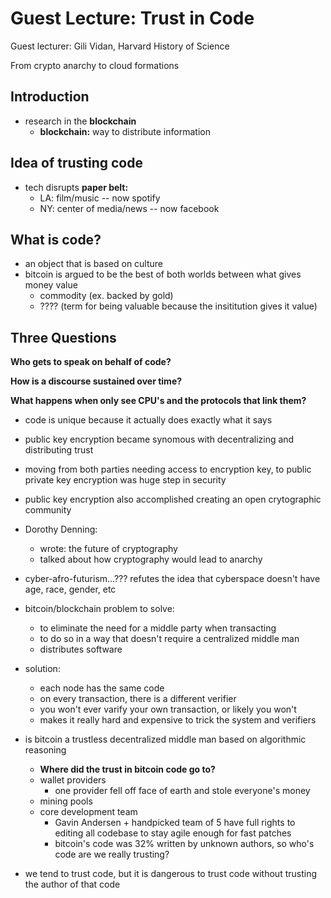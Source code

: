 # Guest Lecture: Trust in Code

Guest lecturer: Gili Vidan, Harvard History of Science

From crypto anarchy to cloud formations

## Introduction

- research in the __blockchain__
    - __blockchain:__  way to distribute information

## Idea of trusting code

- tech disrupts __paper belt:__
    - LA: film/music -- now spotify
    - NY: center of media/news -- now facebook

## What is code?

- an object that is based on culture
- bitcoin is argued to be the best of both worlds between what gives money value
    - commodity (ex. backed by gold)
    - ???? (term for being valuable because the insititution gives it value)

## Three Questions

__Who gets to speak on behalf of code?__

__How is a discourse sustained over time?__

__What happens when only see CPU's and the protocols that link them?__

- code is unique because it actually does exactly what it says
- public key encryption became synomous with decentralizing and distributing trust
- moving from both parties needing access to encryption key, to public private key
    encryption was huge step in security
- public key encryption also accomplished creating an open crytographic community
- Dorothy Denning:
    - wrote: the future of cryptography
    - talked about how cryptography would lead to anarchy
- cyber-afro-futurism...??? refutes the idea that cyberspace doesn't have age,
    race, gender, etc


- bitcoin/blockchain problem to solve:
    - to eliminate the need for a middle party when transacting
    - to do so in a way that doesn't require a centralized middle man
    - distributes software
- solution:
    - each node has the same code
    - on every transaction, there is a different verifier
    - you won't ever varify your own transaction, or likely you won't
    - makes it really hard and expensive to trick the system and verifiers
- is bitcoin a trustless decentralized middle man based on algorithmic reasoning
    - __Where did the trust in bitcoin code go to?__
    - wallet providers
        - one provider fell off face of earth and stole everyone's money
    - mining pools
    - core development team
        - Gavin Andersen + handpicked team of 5 have full rights to editing all
            codebase to stay agile enough for fast patches
        - bitcoin's code was 32% written by unknown authors, so who's code are
            we really trusting?
- we tend to trust code, but it is dangerous to trust code without trusting the
    author of that code
